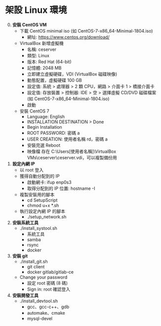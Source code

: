 架設 Linux 環境
=========================
0. **安裝 CentOS VM**
	- 下載 CentOS minimal iso (如 CentOS-7-x86_64-Minimal-1804.iso)
		- 網址: https://www.centos.org/download/
	- VirtualBox 新增虛擬機
		- 名稱: ceserver
		- 類型: Linux
		- 版本: Red Hat (64-bit)
		- 記憶體: 2048 MB
		- 立即建立虛擬硬碟，VDI (VirtualBox 磁碟映像)
		- 動態配置，虛擬硬碟 100 GB
		- 設定值: 系統 > 處理器 > 2 顆 CPU，網路 > 介面卡 1 > 橋接介面卡
		- 設定值: 存放裝置 > 控制器: IDE > 空 > 選擇虛擬 CD/DVD 磁碟檔案 (如 CentOS-7-x86_64-Minimal-1804.iso)
		- 啟動
	- 安裝 CentOS 7
		- Language: English
		- INSTALLATION DESTINATION > Done
		- Begin Installation
		- ROOT PASSWORD: 密碼 a
		- USER CREATION: 使用者名稱 rd，密碼 a
		- 安裝完選 Reboot
		- 映像檔 存在 C:\Users\[使用者名稱]\VirtualBox VMs\ceserver\ceserver.vdi，可以複製備份用
0. **設定內網 IP**
	- 以 root 登入
	- 獲得自動分配到的 IP
		- 啟動網卡: ifup enp0s3
		- 取得分配到的 IP 位置: hostname -I
	- 複製安裝用的腳本
		- cd SetupScript
		- chmod u+x *.sh
	- 執行設定內網 IP 的腳本
		- ./setup_network.sh
0. **安裝系統工具**
	- ./install_systool.sh
		- 系統工具
		- samba
		- rsync
		- docker
0. **安裝 git**
	- ./install_git.sh
		- git client
		- docker gitlab/gitlab-ce
	- Change your password
		- 設定 root 密碼 (8 碼)
		- Sign in: root 確認登入
0. **安裝開發工具**
	- ./install_devtool.sh
		- gcc、gcc-c++、gdb
		- automake、cmake
		- mysql-devel